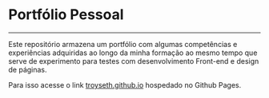# Portfólio Pessoal
---
Este repositório armazena um portfólio com algumas competências e experiências adquiridas ao longo da minha formação ao mesmo tempo que serve de experimento para testes com desenvolvimento Front-end e design de páginas.

Para isso acesse o link [troyseth.github.io](https://troyseth.github.io) hospedado no Github Pages.